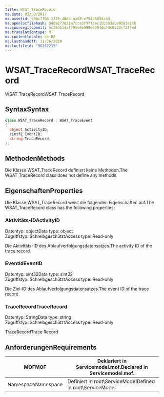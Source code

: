 ```yaml
---
title: WSAT_TraceRecord
ms.date: 03/30/2017
ms.assetid: 99bc7f66-1335-40d8-aa68-e754d569dc0d
ms.openlocfilehash: 0409277821a7cca3f97fcec1bb383aba9583a1f6
ms.sourcegitcommit: bc293b14af795e0e999e3304dd40c0222cf2ffe4
ms.translationtype: MT
ms.contentlocale: de-DE
ms.lasthandoff: 11/26/2020
ms.locfileid: "96262215"
---
```

# <a name="wsat_tracerecord"></a><span data-ttu-id="6fa91-102">WSAT_TraceRecord</span><span class="sxs-lookup"><span data-stu-id="6fa91-102">WSAT_TraceRecord</span></span>

<span data-ttu-id="6fa91-103">WSAT_TraceRecord</span><span class="sxs-lookup"><span data-stu-id="6fa91-103">WSAT_TraceRecord</span></span>  
  
## <a name="syntax"></a><span data-ttu-id="6fa91-104">Syntax</span><span class="sxs-lookup"><span data-stu-id="6fa91-104">Syntax</span></span>  
  
```csharp
class WSAT_TraceRecord : WSAT_TraceEvent  
{  
  object ActivityID;  
  sint32 EventID;  
  string TraceRecord;  
};  
```  
  
## <a name="methods"></a><span data-ttu-id="6fa91-105">Methoden</span><span class="sxs-lookup"><span data-stu-id="6fa91-105">Methods</span></span>  

 <span data-ttu-id="6fa91-106">Die Klasse WSAT_TraceRecord definiert keine Methoden.</span><span class="sxs-lookup"><span data-stu-id="6fa91-106">The WSAT_TraceRecord class does not define any methods.</span></span>  
  
## <a name="properties"></a><span data-ttu-id="6fa91-107">Eigenschaften</span><span class="sxs-lookup"><span data-stu-id="6fa91-107">Properties</span></span>  

 <span data-ttu-id="6fa91-108">Die Klasse WSAT_TraceRecord weist die folgenden Eigenschaften auf:</span><span class="sxs-lookup"><span data-stu-id="6fa91-108">The WSAT_TraceRecord class has the following properties:</span></span>  
  
### <a name="activityid"></a><span data-ttu-id="6fa91-109">Aktivitäts-ID</span><span class="sxs-lookup"><span data-stu-id="6fa91-109">ActivityID</span></span>  

 <span data-ttu-id="6fa91-110">Datentyp: object</span><span class="sxs-lookup"><span data-stu-id="6fa91-110">Data type: object</span></span>  
<span data-ttu-id="6fa91-111">Zugriffstyp: Schreibgeschützt</span><span class="sxs-lookup"><span data-stu-id="6fa91-111">Access type: Read-only</span></span>  
  
 <span data-ttu-id="6fa91-112">Die Aktivitäts-ID des Ablaufverfolgungsdatensatzes.</span><span class="sxs-lookup"><span data-stu-id="6fa91-112">The activity ID of the trace record.</span></span>  
  
### <a name="eventid"></a><span data-ttu-id="6fa91-113">EventId</span><span class="sxs-lookup"><span data-stu-id="6fa91-113">EventID</span></span>  

 <span data-ttu-id="6fa91-114">Datentyp: sint32</span><span class="sxs-lookup"><span data-stu-id="6fa91-114">Data type: sint32</span></span>  
<span data-ttu-id="6fa91-115">Zugriffstyp: Schreibgeschützt</span><span class="sxs-lookup"><span data-stu-id="6fa91-115">Access type: Read-only</span></span>  
  
 <span data-ttu-id="6fa91-116">Die Ziel-ID des Ablaufverfolgungsdatensatzes.</span><span class="sxs-lookup"><span data-stu-id="6fa91-116">The event ID of the trace record.</span></span>  
  
### <a name="tracerecord"></a><span data-ttu-id="6fa91-117">TraceRecord</span><span class="sxs-lookup"><span data-stu-id="6fa91-117">TraceRecord</span></span>  

 <span data-ttu-id="6fa91-118">Datentyp: String</span><span class="sxs-lookup"><span data-stu-id="6fa91-118">Data type: string</span></span>  
<span data-ttu-id="6fa91-119">Zugriffstyp: Schreibgeschützt</span><span class="sxs-lookup"><span data-stu-id="6fa91-119">Access type: Read-only</span></span>  
  
 <span data-ttu-id="6fa91-120">TraceRecord</span><span class="sxs-lookup"><span data-stu-id="6fa91-120">Trace Record</span></span>  
  
## <a name="requirements"></a><span data-ttu-id="6fa91-121">Anforderungen</span><span class="sxs-lookup"><span data-stu-id="6fa91-121">Requirements</span></span>  
  
|<span data-ttu-id="6fa91-122">MOF</span><span class="sxs-lookup"><span data-stu-id="6fa91-122">MOF</span></span>|<span data-ttu-id="6fa91-123">Deklariert in Servicemodel.mof.</span><span class="sxs-lookup"><span data-stu-id="6fa91-123">Declared in Servicemodel.mof.</span></span>|  
|---------|-----------------------------------|  
|<span data-ttu-id="6fa91-124">Namespace</span><span class="sxs-lookup"><span data-stu-id="6fa91-124">Namespace</span></span>|<span data-ttu-id="6fa91-125">Definiert in root\ServiceModel</span><span class="sxs-lookup"><span data-stu-id="6fa91-125">Defined in root\ServiceModel</span></span>|
